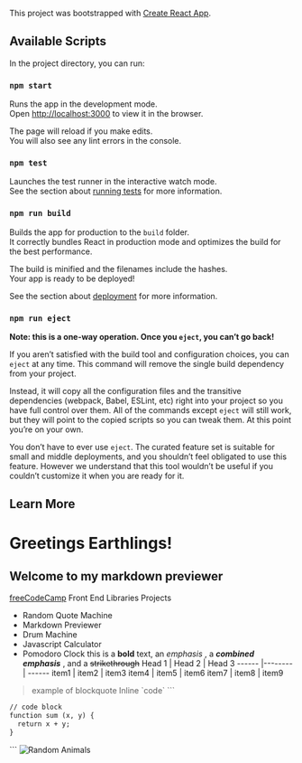This project was bootstrapped with [Create React App](https://github.com/facebook/create-react-app).

## Available Scripts

In the project directory, you can run:

### `npm start`

Runs the app in the development mode.<br />
Open [http://localhost:3000](http://localhost:3000) to view it in the browser.

The page will reload if you make edits.<br />
You will also see any lint errors in the console.

### `npm test`

Launches the test runner in the interactive watch mode.<br />
See the section about [running tests](https://facebook.github.io/create-react-app/docs/running-tests) for more information.

### `npm run build`

Builds the app for production to the `build` folder.<br />
It correctly bundles React in production mode and optimizes the build for the best performance.

The build is minified and the filenames include the hashes.<br />
Your app is ready to be deployed!

See the section about [deployment](https://facebook.github.io/create-react-app/docs/deployment) for more information.

### `npm run eject`

**Note: this is a one-way operation. Once you `eject`, you can’t go back!**

If you aren’t satisfied with the build tool and configuration choices, you can `eject` at any time. This command will remove the single build dependency from your project.

Instead, it will copy all the configuration files and the transitive dependencies (webpack, Babel, ESLint, etc) right into your project so you have full control over them. All of the commands except `eject` will still work, but they will point to the copied scripts so you can tweak them. At this point you’re on your own.

You don’t have to ever use `eject`. The curated feature set is suitable for small and middle deployments, and you shouldn’t feel obligated to use this feature. However we understand that this tool wouldn’t be useful if you couldn’t customize it when you are ready for it.

## Learn More

# Greetings Earthlings! 
## Welcome to my markdown previewer
[freeCodeCamp](https://www.freecodecamp.org/)
Front End Libraries Projects
- Random Quote Machine
- Markdown Previewer
- Drum Machine
- Javascript Calculator
- Pomodoro Clock
this is a **bold** text, an _emphasis_ , a _**combined emphasis**_ , and a ~~strikethrough~~
Head 1 | Head 2 | Head 3
------ |--------| ------
item1 | item2 | item3
item4 | item5 | item6
item7 | item8 | item9
> example of blockquote
Inline \`code\`
\`\`\`

```diff
// code block
function sum (x, y) {
  return x + y;
}
```
\`\`\`
![Random Animals](https://loremflickr.com/320/240)
